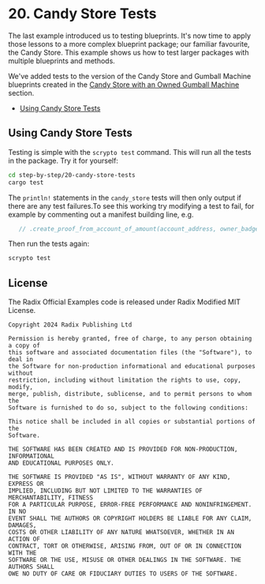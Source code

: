 # 20. Candy Store Tests

The last example introduced us to testing blueprints. It's now time to apply
those lessons to a more complex blueprint package; our familiar favourite, the
Candy Store. This example shows us how to test larger packages with multiple
blueprints and methods.

We've added tests to the version of the Candy Store and Gumball Machine
blueprints created in the
[Candy Store with an Owned Gumball Machine](../16-candy-store-owned-modules)
section.

- [Using Candy Store Tests](#using-candy-store-tests)

## Using Candy Store Tests

Testing is simple with the `scrypto test` command. This will run all the tests
in the package. Try it for yourself:

```sh
cd step-by-step/20-candy-store-tests
cargo test
```

The `println!` statements in the `candy_store` tests will then only output if
there are any test failures.To see this working try modifying a test to fail,
for example by commenting out a manifest building line, e.g.

```rs
   // .create_proof_from_account_of_amount(account_address, owner_badge, dec!(1))
```

Then run the tests again:

```sh
scrypto test
```


## License

The Radix Official Examples code is released under Radix Modified MIT License.

    Copyright 2024 Radix Publishing Ltd

    Permission is hereby granted, free of charge, to any person obtaining a copy of
    this software and associated documentation files (the "Software"), to deal in
    the Software for non-production informational and educational purposes without
    restriction, including without limitation the rights to use, copy, modify,
    merge, publish, distribute, sublicense, and to permit persons to whom the
    Software is furnished to do so, subject to the following conditions:

    This notice shall be included in all copies or substantial portions of the
    Software.

    THE SOFTWARE HAS BEEN CREATED AND IS PROVIDED FOR NON-PRODUCTION, INFORMATIONAL
    AND EDUCATIONAL PURPOSES ONLY.

    THE SOFTWARE IS PROVIDED "AS IS", WITHOUT WARRANTY OF ANY KIND, EXPRESS OR
    IMPLIED, INCLUDING BUT NOT LIMITED TO THE WARRANTIES OF MERCHANTABILITY, FITNESS
    FOR A PARTICULAR PURPOSE, ERROR-FREE PERFORMANCE AND NONINFRINGEMENT. IN NO
    EVENT SHALL THE AUTHORS OR COPYRIGHT HOLDERS BE LIABLE FOR ANY CLAIM, DAMAGES,
    COSTS OR OTHER LIABILITY OF ANY NATURE WHATSOEVER, WHETHER IN AN ACTION OF
    CONTRACT, TORT OR OTHERWISE, ARISING FROM, OUT OF OR IN CONNECTION WITH THE
    SOFTWARE OR THE USE, MISUSE OR OTHER DEALINGS IN THE SOFTWARE. THE AUTHORS SHALL
    OWE NO DUTY OF CARE OR FIDUCIARY DUTIES TO USERS OF THE SOFTWARE.

